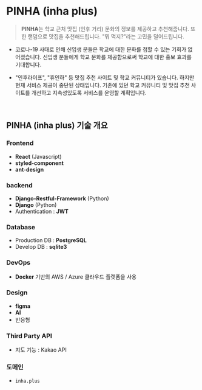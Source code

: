 # PINHA (inha plus)

> **PINHA**는 학교 근처 맛집 (인후 거리) 문화의 정보를 제공하고 추천해줍니다. 또한 랜덤으로 맛집을 추천해드립니다. "뭐 먹지?"라는 고민을 덜어드립니다.

- 코로나-19 사태로 인해 신입생 분들은 학교에 대한 문화를 접할 수 있는 기회가 없어졌습니다. 신입생 분들에게 학교 문화를 제공함으로써 학교에 대한 홍보 효과를 기대합니다.

- "인후라이프", "휴인하" 등 맛집 추천 사이트 및 학교 커뮤니티가 있습니다. 하지만 현재 서비스 제공이 중단된 상태입니다. 기존에 있던 학교 커뮤니티 및 맛집 추천 사이트를 개선하고 지속성있도록 서비스를 운영할 계획입니다.

<br>

## PINHA (inha plus) 기술 개요

### Frontend

- <b>React</b> (Javascript)
- <b>styled-component</b>
- <b>ant-design</b>

### backend

- **Django-Restful-Framework** (Python)
- **Django** (Python)
- Authentication : **JWT**

### Database

- Production DB : **PostgreSQL**
- Develop DB : **sqlite3**

### DevOps

- **Docker** 기반의 AWS / Azure 클라우드 플랫폼을 사용

### Design

- **figma**
- **AI**
- 반응형

### Third Party API

- 지도 기능 : Kakao API

### 도메인

- `inha.plus`
